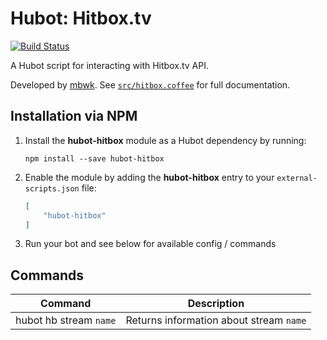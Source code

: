 # Hubot: Hitbox.tv

[![Build Status](https://travis-ci.org/ClaudeBot/hubot-hitbox.svg)](https://travis-ci.org/ClaudeBot/hubot-hitbox)

A Hubot script for interacting with Hitbox.tv API.

Developed by [mbwk](//github.com/mbwk). See [`src/hitbox.coffee`](src/hitbox.coffee) for full documentation.


## Installation via NPM

1. Install the __hubot-hitbox__ module as a Hubot dependency by running:

    ```
    npm install --save hubot-hitbox
    ```

2. Enable the module by adding the __hubot-hitbox__ entry to your `external-scripts.json` file:

    ```json
    [
        "hubot-hitbox"
    ]
    ```

3. Run your bot and see below for available config / commands


## Commands

Command | Description
--- | ---
hubot hb stream `name` | Returns information about stream `name`
